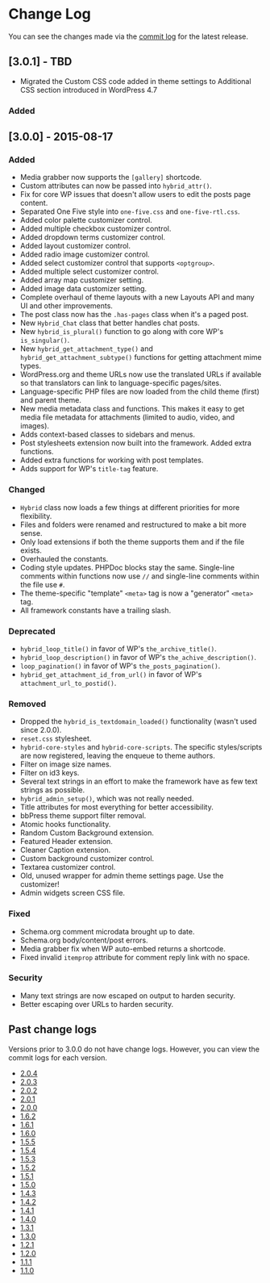 # Change Log

You can see the changes made via the [commit log](https://github.com/justintadlock/hybrid-core/commits/master) for the latest release.

## [3.0.1] - TBD
* Migrated the Custom CSS code added in theme settings to Additional CSS section introduced in WordPress 4.7

### Added

## [3.0.0] - 2015-08-17

### Added

* Media grabber now supports the `[gallery]` shortcode.
* Custom attributes can now be passed into `hybrid_attr()`.
* Fix for core WP issues that doesn't allow users to edit the posts page content.
* Separated One Five style into `one-five.css` and `one-five-rtl.css`.
* Added color palette customizer control.
* Added multiple checkbox customizer control.
* Added dropdown terms customizer control.
* Added layout customizer control.
* Added radio image customizer control.
* Added select customizer control that supports `<optgroup>`.
* Added multiple select customizer control.
* Added array map customizer setting.
* Added image data customizer setting.
* Complete overhaul of theme layouts with a new Layouts API and many UI and other improvements.
* The post class now has the `.has-pages` class when it's a paged post.
* New `Hybrid_Chat` class that better handles chat posts.
* New `hybrid_is_plural()` function to go along with core WP's `is_singular()`.
* New `hybrid_get_attachment_type()` and `hybrid_get_attachment_subtype()` functions for getting attachment mime types.
* WordPress.org and theme URLs now use the translated URLs if available so that translators can link to language-specific pages/sites.
* Language-specific PHP files are now loaded from the child theme (first) and parent theme.
* New media metadata class and functions.  This makes it easy to get media file metadata for attachments (limited to audio, video, and images).
* Adds context-based classes to sidebars and menus.
* Post stylesheets extension now built into the framework.  Added extra functions.
* Added extra functions for working with post templates.
* Adds support for WP's `title-tag` feature.

### Changed

* `Hybrid` class now loads a few things at different priorities for more flexibility.
* Files and folders were renamed and restructured to make a bit more sense.
* Only load extensions if both the theme supports them and if the file exists.
* Overhauled the constants.
* Coding style updates.  PHPDoc blocks stay the same.  Single-line comments within functions now use `//` and single-line comments within the file use `#`.
* The theme-specific "template" `<meta>` tag is now a "generator" `<meta>` tag.
* All framework constants have a trailing slash.

### Deprecated

* `hybrid_loop_title()` in favor of WP's `the_archive_title()`.
* `hybrid_loop_description()` in favor of WP's `the_achive_description()`.
* `loop_pagination()` in favor of WP's `the_posts_pagination()`.
* `hybrid_get_attachment_id_from_url()` in favor of WP's `attachment_url_to_postid()`.

### Removed

* Dropped the `hybrid_is_textdomain_loaded()` functionality (wasn't used since 2.0.0).
* `reset.css` stylesheet.
* `hybrid-core-styles` and `hybrid-core-scripts`.  The specific styles/scripts are now registered, leaving the enqueue to theme authors.
* Filter on image size names.
* Filter on id3 keys.
* Several text strings in an effort to make the framework have as few text strings as possible.
* `hybrid_admin_setup()`, which was not really needed.
* Title attributes for most everything for better accessibility.
* bbPress theme support filter removal.
* Atomic hooks functionality.
* Random Custom Background extension.
* Featured Header extension.
* Cleaner Caption extension.
* Custom background customizer control.
* Textarea customizer control.
* Old, unused wrapper for admin theme settings page. Use the customizer!
* Admin widgets screen CSS file.

### Fixed

* Schema.org comment microdata brought up to date.
* Schema.org body/content/post errors.
* Media grabber fix when WP auto-embed returns a shortcode.
* Fixed invalid `itemprop` attribute for comment reply link with no space.

### Security

* Many text strings are now escaped on output to harden security.
* Better escaping over URLs to harden security.

## Past change logs

Versions prior to 3.0.0 do not have change logs. However, you can view the commit logs for each version.

* [2.0.4](https://github.com/justintadlock/hybrid-core/tree/2.0.4)
* [2.0.3](https://github.com/justintadlock/hybrid-core/tree/2.0.3)
* [2.0.2](https://github.com/justintadlock/hybrid-core/tree/2.0.2)
* [2.0.1](https://github.com/justintadlock/hybrid-core/tree/2.0.1)
* [2.0.0](https://github.com/justintadlock/hybrid-core/commits/2.0)
* [1.6.2](https://github.com/justintadlock/hybrid-core/tree/1.6.2)
* [1.6.1](https://github.com/justintadlock/hybrid-core/tree/1.6.1)
* [1.6.0](https://github.com/justintadlock/hybrid-core/tree/1.6.0)
* [1.5.5](https://github.com/justintadlock/hybrid-core/tree/1.5.5)
* [1.5.4](https://github.com/justintadlock/hybrid-core/tree/1.5.4)
* [1.5.3](https://github.com/justintadlock/hybrid-core/tree/1.5.3)
* [1.5.2](https://github.com/justintadlock/hybrid-core/tree/1.5.2)
* [1.5.1](https://github.com/justintadlock/hybrid-core/tree/1.5.1)
* [1.5.0](https://github.com/justintadlock/hybrid-core/tree/1.5)
* [1.4.3](https://github.com/justintadlock/hybrid-core/tree/1.4.3)
* [1.4.2](https://github.com/justintadlock/hybrid-core/tree/1.4.2)
* [1.4.1](https://github.com/justintadlock/hybrid-core/tree/1.4.1)
* [1.4.0](https://github.com/justintadlock/hybrid-core/tree/1.4)
* [1.3.1](https://github.com/justintadlock/hybrid-core/tree/1.3.1)
* [1.3.0](https://github.com/justintadlock/hybrid-core/tree/1.3)
* [1.2.1](https://github.com/justintadlock/hybrid-core/tree/1.2.1)
* [1.2.0](https://github.com/justintadlock/hybrid-core/tree/1.2)
* [1.1.1](https://github.com/justintadlock/hybrid-core/tree/1.1.1)
* [1.1.0](https://github.com/justintadlock/hybrid-core/tree/1.1)
